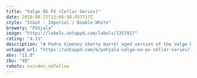 ```yaml
---
title: "Valge Öö PX (Cellar Series)"
date: 2019-08-21T12:05:58.457717Z
style: "Stout - Imperial / Double White"
brewery: "Põhjala"
image: "https://labels.untappd.com/labels/1357917"
rating: "4.11"
description: "A Pedro Ximenez sherry barrel aged version of the Valge Öö  white stout ."
untappd_url: "https://untappd.com/b/pohjala-valge-oo-px-cellar-series/1357917"
abv: "11.9"
ibu: "40"
robots: noindex,nofollow
---
```

